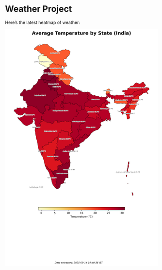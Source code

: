 # Weather Project

Here’s the latest heatmap of weather:

![India Heatmap](docs/assets/india_heatmap.png?v=C6CCDE)
